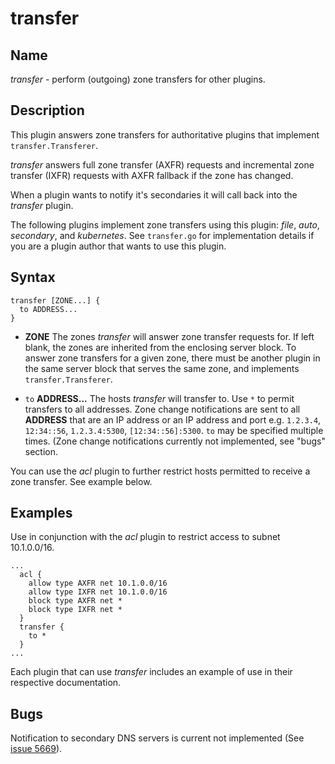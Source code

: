 # transfer

## Name

*transfer* - perform (outgoing) zone transfers for other plugins.

## Description

This plugin answers zone transfers for authoritative plugins that implement `transfer.Transferer`.

*transfer* answers full zone transfer (AXFR) requests and incremental zone transfer (IXFR) requests
with AXFR fallback if the zone has changed.

When a plugin wants to notify it's secondaries it will call back into the *transfer* plugin.

The following plugins implement zone transfers using this plugin: *file*, *auto*, *secondary*, and
*kubernetes*. See `transfer.go` for implementation details if you are a plugin author that wants to
use this plugin.

## Syntax

~~~
transfer [ZONE...] {
  to ADDRESS...
}
~~~

 *  **ZONE** The zones *transfer* will answer zone transfer requests for. If left blank, the zones
    are inherited from the enclosing server block. To answer zone transfers for a given zone,
    there must be another plugin in the same server block that serves the same zone, and implements
    `transfer.Transferer`.

 *  `to` **ADDRESS...** The hosts *transfer* will transfer to. Use `*` to permit transfers to all
    addresses. Zone change notifications are sent to all **ADDRESS** that are an IP address or
    an IP address and port e.g. `1.2.3.4`, `12:34::56`, `1.2.3.4:5300`, `[12:34::56]:5300`.
    `to` may be specified multiple times. (Zone change notifications currently not implemented, see
    "bugs" section.

You can use the _acl_ plugin to further restrict hosts permitted to receive a zone transfer.
See example below.

## Examples

Use in conjunction with the _acl_ plugin to restrict access to subnet 10.1.0.0/16.

```
...
  acl {
    allow type AXFR net 10.1.0.0/16
    allow type IXFR net 10.1.0.0/16
    block type AXFR net *
    block type IXFR net *
  }
  transfer {
    to *
  }
...
```

Each plugin that can use _transfer_ includes an example of use in their respective documentation.

## Bugs

Notification to secondary DNS servers is current not implemented (See [issue 5669](https://github.com/coredns/coredns/issues/5669)).
